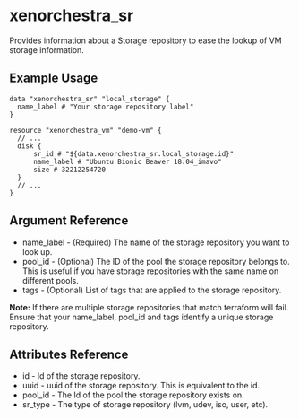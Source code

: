 # xenorchestra_sr

Provides information about a Storage repository to ease the lookup of VM storage information.

## Example Usage

```hcl
data "xenorchestra_sr" "local_storage" {
  name_label # "Your storage repository label"
}

resource "xenorchestra_vm" "demo-vm" {
  // ...
  disk {
      sr_id # "${data.xenorchestra_sr.local_storage.id}"
      name_label # "Ubuntu Bionic Beaver 18.04_imavo"
      size # 32212254720 
  }
  // ...
}
```

## Argument Reference
* name_label - (Required) The name of the storage repository you want to look up.
* pool_id - (Optional) The ID of the pool the storage repository belongs to. This is useful if you have storage repositories with the same name on different pools.
* tags - (Optional) List of tags that are applied to the storage repository.

**Note:** If there are multiple storage repositories that match terraform will fail.
Ensure that your name_label, pool_id and tags identify a unique storage repository.

## Attributes Reference
* id - Id of the storage repository.
* uuid - uuid of the storage repository. This is equivalent to the id.
* pool_id - The Id of the pool the storage repository exists on.
* sr_type - The type of storage repository (lvm, udev, iso, user, etc).
